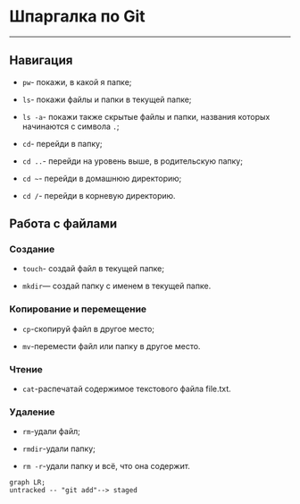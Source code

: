 # **Шпаргалка по Git**
---

## **Навигация**

* `pw`- покажи, в какой я папке;

* `ls`- покажи файлы и папки в текущей папке;

* `ls -a`-  покажи также скрытые файлы и папки, названия которых начинаются с символа `.`;

* `cd`- перейди в папку;

* `cd ..`- перейди на уровень выше, в родительскую папку;

* `cd ~`- перейди в домашнюю директорию;

* `cd /`- перейди в корневую директорию.

## **Работа с файлами**

### **Создание**
* `touch`- создай файл в текущей папке;

* `mkdir`— создай папку с именем в текущей папке.

### **Копирование и перемещение**

* `cp`-скопируй файл в другое место;

* `mv`-перемести файл или папку в другое место.


### **Чтение**

* `cat`-распечатай содержимое текстового файла file.txt.

### **Удаление**

* `rm`-удали файл;

* `rmdir`-удали папку;

* `rm -r`-удали папку и всё, что она содержит.


```mermaid
graph LR;
untracked -- "git add"--> staged
```











